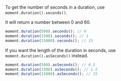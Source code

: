 To get the number of seconds in a duration, use `moment.duration().seconds()`.

It will return a number between 0 and 60.


```javascript
moment.duration(500).seconds(); // 0
moment.duration(1500).seconds(); // 1
moment.duration(15000).seconds(); // 15
```


If you want the length of the duration in seconds, use `moment.duration().asSeconds()` instead.


```javascript
moment.duration(500).asSeconds(); // 0.5
moment.duration(1500).asSeconds(); // 1.5
moment.duration(15000).asSeconds(); // 15
```
